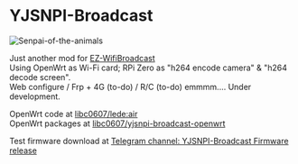 # YJSNPI-Broadcast
![Senpai-of-the-animals](https://github.com/libc0607/YJSNPI-Broadcast/blob/pics/yjsnpi-broadcast.png)  
  
  
Just another mod for [EZ-WifiBroadcast](https://github.com/rodizio1/EZ-WifiBroadcast)  
Using OpenWrt as Wi-Fi card; RPi Zero as "h264 encode camera" & "h264 decode screen".  
Web configure / Frp + 4G (to-do) / R/C (to-do) 
emmmm.... Under development.   
  
OpenWrt code at [libc0607/lede:air](https://github.com/libc0607/lede/tree/air)  
OpenWrt packages at [libc0607/yjsnpi-broadcast-openwrt](https://github.com/libc0607/yjsnpi-broadcast-openwrt)  
  
Test firmware download at [Telegram channel: YJSNPI-Broadcast Firmware release](https://t.me/yjsnpi_broadcast)  
